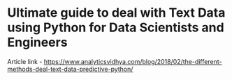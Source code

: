 # Ultimate guide to deal with Text Data using Python for Data Scientists and Engineers

Article link - https://www.analyticsvidhya.com/blog/2018/02/the-different-methods-deal-text-data-predictive-python/
